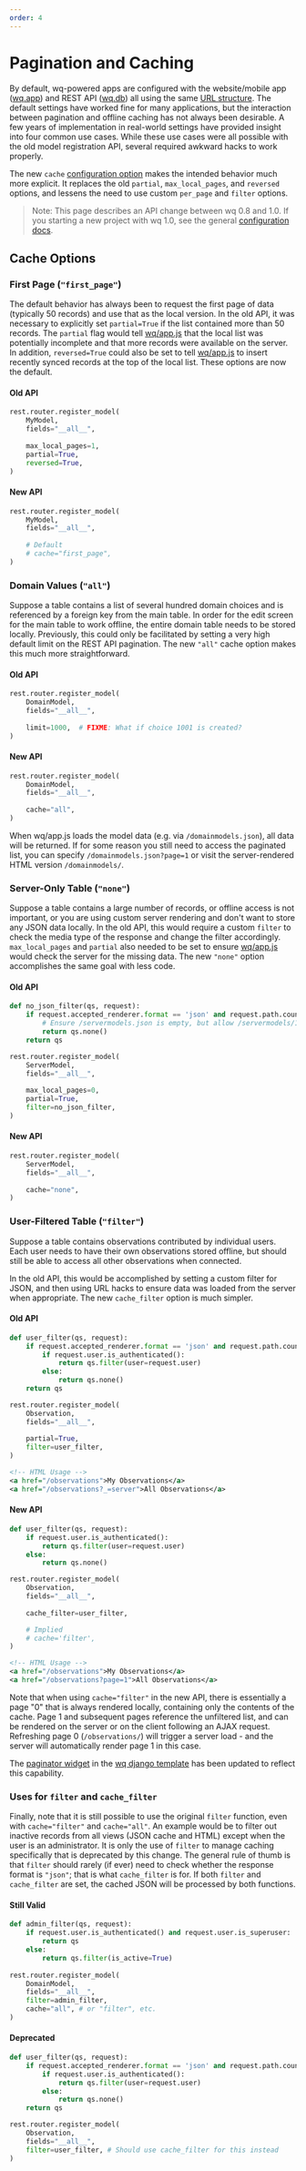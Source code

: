 ```yaml
---
order: 4
---
```


Pagination and Caching
======================

By default, wq-powered apps are configured with the website/mobile app ([wq.app]) and REST API ([wq.db]) all using the same [URL structure].  The default settings have worked fine for many applications, but the interaction between pagination and offline caching has not always been desirable.  A few years of implementation in real-world settings have provided insight into four common use cases.  While these use cases were all possible with the old model registration API, several required awkward hacks to work properly.

The new `cache` [configuration option][configuration] makes the intended behavior much more explicit.  It replaces the old `partial`, `max_local_pages`, and `reversed` options, and lessens the need to use custom `per_page` and `filter` options.

> Note: This page describes an API change between wq 0.8 and 1.0.  If you starting a new project with wq 1.0, see the general [configuration docs][configuration].

## Cache Options

### First Page (`"first_page"`)

The default behavior has always been to request the first page of data (typically 50 records) and use that as the local version.  In the old API, it was necessary to explicitly set `partial=True` if the list contained more than 50 records.  The `partial` flag would tell [wq/app.js] that the local list was potentially incomplete and that more records were available on the server.  In addition, `reversed=True` could also be set to tell [wq/app.js] to insert recently synced records at the top of the local list.  These options are now the default.

#### Old API

```python
rest.router.register_model(
    MyModel,
    fields="__all__",
    
    max_local_pages=1,
    partial=True,
    reversed=True,
)
```

#### New API

```python
rest.router.register_model(
    MyModel,
    fields="__all__",
    
    # Default
    # cache="first_page",
)
```

### Domain Values (`"all"`)
Suppose a table contains a list of several hundred domain choices and is referenced by a foreign key from the main table.  In order for the edit screen for the main table to work offline, the entire domain table needs to be stored locally.   Previously, this could only be facilitated by setting a very high default limit on the REST API pagination.  The new `"all"` cache option makes this much more straightforward.

#### Old API

```python
rest.router.register_model(
    DomainModel,
    fields="__all__",
    
    limit=1000,  # FIXME: What if choice 1001 is created?
)
```

#### New API

```python
rest.router.register_model(
    DomainModel,
    fields="__all__",
    
    cache="all",
)
```

When wq/app.js loads the model data (e.g. via `/domainmodels.json`), all data will be returned.  If for some reason you still need to access the paginated list, you can specify `/domainmodels.json?page=1` or visit the server-rendered HTML version `/domainmodels/`.

### Server-Only Table (`"none"`)

Suppose a table contains a large number of records, or offline access is not important, or you are using custom server rendering and don't want to store any JSON data locally.  In the old API, this would require a custom `filter` to check the media type of the response and change the filter accordingly.  `max_local_pages` and `partial` also needed to be set to ensure [wq/app.js] would check the server for the missing data.  The new `"none"` option accomplishes the same goal with less code.

#### Old API

```python
def no_json_filter(qs, request):
    if request.accepted_renderer.format == 'json' and request.path.count('/') < 2:
        # Ensure /servermodels.json is empty, but allow /servermodels/123.json
        return qs.none()
    return qs

rest.router.register_model(
    ServerModel,
    fields="__all__",
    
    max_local_pages=0,
    partial=True,
    filter=no_json_filter,
)
```

#### New API

```python
rest.router.register_model(
    ServerModel,
    fields="__all__",
    
    cache="none",
)
```

### User-Filtered Table (`"filter"`)
Suppose a table contains observations contributed by individual users.  Each user needs to have their own observations stored offline, but should still be able to access all other observations when connected.

In the old API, this would be accomplished by setting a custom filter for JSON, and then using URL hacks to ensure data was loaded from the server when appropriate.  The new `cache_filter` option is much simpler.

#### Old API

```python
def user_filter(qs, request):
    if request.accepted_renderer.format == 'json' and request.path.count('/') < 2:
        if request.user.is_authenticated():
            return qs.filter(user=request.user)
        else:
            return qs.none()
    return qs

rest.router.register_model(
    Observation,
    fields="__all__",
    
    partial=True,
    filter=user_filter,
)
```

```xml
<!-- HTML Usage -->
<a href="/observations">My Observations</a>
<a href="/observations?_=server">All Observations</a>
```

#### New API

```python
def user_filter(qs, request):
    if request.user.is_authenticated():
        return qs.filter(user=request.user)
    else:
        return qs.none()

rest.router.register_model(
    Observation,
    fields="__all__",
    
    cache_filter=user_filter,

    # Implied
    # cache='filter',  
)
```

```xml
<!-- HTML Usage -->
<a href="/observations">My Observations</a>
<a href="/observations?page=1">All Observations</a>
```

Note that when using `cache="filter"` in the new API, there is essentially a page "0" that is always rendered locally, containing only the contents of the cache.  Page 1 and subsequent pages reference the unfiltered list, and can be rendered on the server or on the client following an AJAX request.  Refreshing page 0 (`/observations/`) will trigger a server load - and the server will automatically render page 1 in this case.

The [paginator widget] in the [wq django template] has been updated to reflect this capability.

### Uses for `filter` and `cache_filter`

Finally, note that it is still possible to use the original `filter` function, even with `cache="filter"` and `cache="all"`.  An example would be to filter out inactive records from all views (JSON cache and HTML) except when the user is an administrator.  It is only the use of `filter` to manage caching specifically that is deprecated by this change.  The general rule of thumb is that `filter` should rarely (if ever) need to check whether the response format is `"json"`; that is what `cache_filter` is for.  If both `filter` and `cache_filter` are set, the cached JSON will be processed by both functions.

#### Still Valid
```python
def admin_filter(qs, request):
    if request.user.is_authenticated() and request.user.is_superuser:
        return qs
    else:
        return qs.filter(is_active=True)
    
rest.router.register_model(
    DomainModel,
    fields="__all__",
    filter=admin_filter,
    cache="all", # or "filter", etc.
)
```

#### Deprecated

```python
def user_filter(qs, request):
    if request.accepted_renderer.format == 'json' and request.path.count('/') < 2:
        if request.user.is_authenticated():
            return qs.filter(user=request.user)
        else:
            return qs.none()
    return qs

rest.router.register_model(
    Observation,
    fields="__all__",
    filter=user_filter, # Should use cache_filter for this instead
)
```

[wq.app]: https://wq.io/wq.app
[wq.db]: https://wq.io/wq.db
[URL structure]: https://wq.io/docs/url-structure
[configuration]: https://wq.io/docs/config
[wq/app.js]: https://wq.io/docs/app-js
[paginator widget]: https://github.com/powered-by-wq/species.wq.io/blob/master/templates/partials/paginator.html
[wq django template]: https://github.com/wq/wq-django-template
